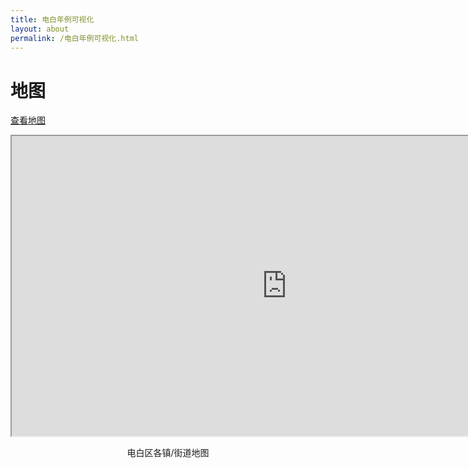 ```yaml
---
title: 电白年例可视化
layout: about
permalink: /电白年例可视化.html
---
```

# 地图
<a href="https://www.google.com/maps/d/edit?mid=1mP5OR8YBhOpr3cSWoeiEZroh3FU-eCw&usp=sharing" target="_blank">查看地图</a>
<iframe src="https://www.google.com/maps/d/embed?mid=1mP5OR8YBhOpr3cSWoeiEZroh3FU-eCw&ehbc=2E312F" width="880" height="480">style="text-align: center;"</iframe>
<p style="text-align: center;">电白区各镇/街道地图</p>
